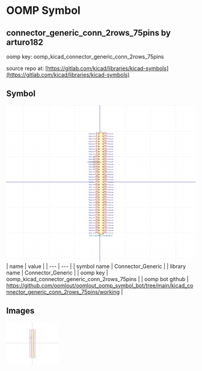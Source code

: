 # OOMP Symbol  
## connector_generic_conn_2rows_75pins  by arturo182  
  
oomp key: oomp_kicad_connector_generic_conn_2rows_75pins  
  
source repo at: [https://gitlab.com/kicad/libraries/kicad-symbols](https://gitlab.com/kicad/libraries/kicad-symbols)  
## Symbol  
  
[![working.png](working_600.png)](working.png)  
| name | value | 
| --- | --- | 
| symbol name | Connector_Generic | 
| library name | Connector_Generic | 
| oomp key | oomp_kicad_connector_generic_conn_2rows_75pins | 
| oomp bot github | https://github.com/oomlout/oomlout_oomp_symbol_bot/tree/main/kicad_connector_generic_conn_2rows_75pins/working | 
## Images  
  
[![working.png](working_140.png)](working.png)  
